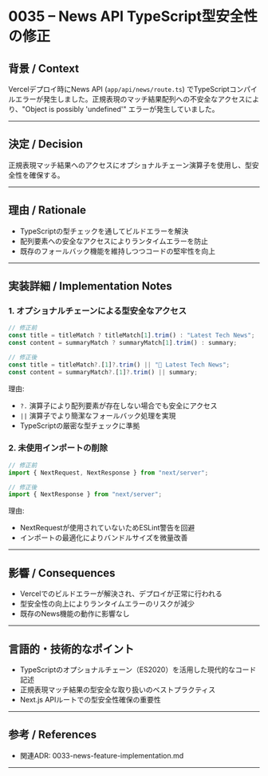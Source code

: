 # 0035 – News API TypeScript型安全性の修正

## 背景 / Context

Vercelデプロイ時にNews API (`app/api/news/route.ts`) でTypeScriptコンパイルエラーが発生しました。正規表現のマッチ結果配列への不安全なアクセスにより、"Object is possibly 'undefined'" エラーが発生していました。

---

## 決定 / Decision

正規表現マッチ結果へのアクセスにオプショナルチェーン演算子を使用し、型安全性を確保する。

---

## 理由 / Rationale

- TypeScriptの型チェックを通してビルドエラーを解決
- 配列要素への安全なアクセスによりランタイムエラーを防止
- 既存のフォールバック機能を維持しつつコードの堅牢性を向上

---

## 実装詳細 / Implementation Notes

### 1. オプショナルチェーンによる型安全なアクセス

```ts
// 修正前
const title = titleMatch ? titleMatch[1].trim() : "Latest Tech News";
const content = summaryMatch ? summaryMatch[1].trim() : summary;

// 修正後
const title = titleMatch?.[1]?.trim() || "📰 Latest Tech News";
const content = summaryMatch?.[1]?.trim() || summary;
```

理由:

- `?.` 演算子により配列要素が存在しない場合でも安全にアクセス
- `||` 演算子でより簡潔なフォールバック処理を実現
- TypeScriptの厳密な型チェックに準拠

### 2. 未使用インポートの削除

```ts
// 修正前
import { NextRequest, NextResponse } from "next/server";

// 修正後
import { NextResponse } from "next/server";
```

理由:

- NextRequestが使用されていないためESLint警告を回避
- インポートの最適化によりバンドルサイズを微量改善

---

## 影響 / Consequences

- Vercelでのビルドエラーが解決され、デプロイが正常に行われる
- 型安全性の向上によりランタイムエラーのリスクが減少
- 既存のNews機能の動作に影響なし

---

## 言語的・技術的なポイント

- TypeScriptのオプショナルチェーン（ES2020）を活用した現代的なコード記述
- 正規表現マッチ結果の型安全な取り扱いのベストプラクティス
- Next.js APIルートでの型安全性確保の重要性

---

## 参考 / References

- 関連ADR: 0033-news-feature-implementation.md

---
